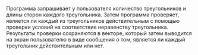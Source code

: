  Программа запрашивает у пользователя количество треугольников и длины сторон каждого треугольника. Затем программа
 проверяет, является ли каждый из треугольников действительным с помощью проверки условий на соответствие неравенству
 треугольника. Результаты проверки сохраняются в векторе, который затем выводится на экран пользователю в виде
 сообщения о том, является ли каждый треугольник действительным или нет.

